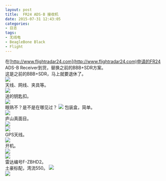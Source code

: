 ```yaml
---
layout: post
title: 	FR24 ADS-B 接收机
date: 2015-07-31 12:43:05
categories:
- 日志
tags:
- 无线电
- BeagleBone Black
- Flight
---
```


在[http://www.flightradar24.com](http://www.flightradar24.com)申请的FR24 ADS-B Receiver到货，替换之前的BBB+SDR方案。    
这是之前的BBB+SDR，马上就要退休了。   
![](http://i1328.photobucket.com/albums/w532/xwlogic/_zpsuasgehs7.jpg)    
 天线、网线、夹具等。     
![](http://i1328.photobucket.com/albums/w532/xwlogic/1_zpsxw0zurdm.jpg)    
送的钥匙扣。     
![](http://i1328.photobucket.com/albums/w532/xwlogic/2_zps7qtkw1gr.jpg)    
眼熟不？是不是在哪见过？
![](http://i1328.photobucket.com/albums/w532/xwlogic/IMG_20150806_170631303_HDR_zpshlz8nadj.jpg)
包装盒，简单。        
![](http://i1328.photobucket.com/albums/w532/xwlogic/3_zpsmzgj6loo.jpg)    
庐山真面目。       
![](http://i1328.photobucket.com/albums/w532/xwlogic/4_zpsgrptfhqg.jpg)    
![](http://i1328.photobucket.com/albums/w532/xwlogic/5_zps4ujtzivm.jpg)    
GPS天线。        
![](http://i1328.photobucket.com/albums/w532/xwlogic/6_zps0uizzc6h.jpg)    
开机。    
![](http://i1328.photobucket.com/albums/w532/xwlogic/7_zpsposgurhu.jpg)    
![](http://i1328.photobucket.com/albums/w532/xwlogic/8_zpsvlrzskar.jpg)   
雷达编号F-ZBHD2。    
土豪标配，湾流550。
![](http://i1328.photobucket.com/albums/w532/xwlogic/GLF510150803_zpsp2rl5t6p.jpg)    
![](http://i1328.photobucket.com/albums/w532/xwlogic/GLF5_zpsxmuvwkth.png)    

